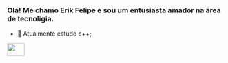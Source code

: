 ### Olá! Me chamo Erik Felipe e sou um entusiasta amador na área de tecnoligia.

- 🦠 Atualmente estudo c++;


<img height="30" width="40" src="https://cdn.jsdelivr.net/gh/devicons/devicon/icons/cplusplus/cplusplus-original.svg" />
          
          
